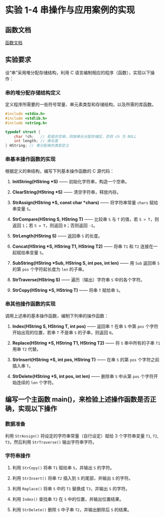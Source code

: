 # 实验 1-4 串操作与应用案例的实现

## 函数文档

[函数文档](./doc/函数文档.md)

## 实验要求

设“串”采用堆分配存储结构，利用 C 语言编制相应的程序（函数），实现以下操作：

### 串的堆分配存储结构定义

定义程序所需要的一些符号常量、串元素类型和存储结构，以及所需的库函数。

```c
#include <stdio.h>
#include <stdlib.h>
#include <string.h>

typedef struct {
    char *ch;   // 若是非空串，则按串长分配存储区，否则 ch 为 NULL
    int length; // 串长度
} HString; // 堆分配串的类型定义
```

### 串基本操作函数的实现

根据定义的串结构，编写下列基本操作函数的 C 源代码：

1. **InitString(HString \*S)** —— 初始化字符串，构造一个空串。

2. **ClearString(HString \*S)** —— 清空字符串，释放内存。

3. **StrAssign(HString \*S, const char \*chars)** —— 将字符串常量 `chars` 赋给串变量 `S`。

4. **StrCompare(HString S, HString T)** —— 比较串 `S` 与 `T` 的值，若 `S > T`，则返回 `1`；若 `S = T`，则返回 `0`；否则返回 `-1`。

5. **StrLength(HString S)** —— 返回串 `S` 的长度。

6. **Concat(HString \*S, HString T1, HString T2)** —— 将串 `T1` 和 `T2` 连接在一起赋给串变量 `S`。

7. **SubString(HString \*Sub, HString S, int pos, int len)** —— 用 `Sub` 返回串 `S` 的第 `pos` 个字符起长度为 `len` 的子串。

8. **StrTraverse(HString S)** —— 遍历（输出）字符串 `S` 中的各个字符。

9. **StrCopy(HString \*S, HString T)** —— 将串 `T` 赋给串 `S`。

### 串其他操作函数的实现

调用上述串的基本操作函数，编制下列串的操作函数：

1. **Index(HString S, HString T, int pos)** —— 返回串 `T` 在串 `S` 中第 `pos` 个字符开始出现的位置，若串 `T` 不是串 `S` 的子串，则返回 `0`。

2. **Replace(HString \*S, HString T1, HString T2)** —— 将 `S` 串中所有的子串 `T1` 用串 `T2` 代替。

3. **StrInsert(HString \*S, int pos, HString T)** —— 在串 `S` 的第 `pos` 个字符之前插入串 `T`。

4. **StrDelete(HString \*S, int pos, int len)** —— 删除串 `S` 中从第 `pos` 个字符开始连续的 `len` 个字符。

## 编写一个主函数 main()，来检验上述操作函数是否正确，实现以下操作

### 数据准备

利用 `StrAssign()` 将设定的字符串常量（自行设定）赋给 3 个字符串变量 `T1`, `T2`, `T3`，然后利用 `StrTraverse()` 输出字符串字符。

### 字符串操作

1. 利用 `StrCopy()` 将串 `T1` 赋给串 `S`，并输出 `S` 的字符。

2. 利用 `StrInsert()` 将串 `T2` 插入到 `S` 的尾部，并输出 `S` 的字符。

3. 利用 `Replace()` 将串 `S` 中的 `T1` 替换成 `T3`，并输出 `S` 的字符。

4. 利用 `Index()` 查找串 `T2` 在 `S` 中的位置，并输出位置结果。

5. 利用 `StrDelete()` 删除 `S` 中子串 `T2`，并输出删除后 `S` 的结果。
